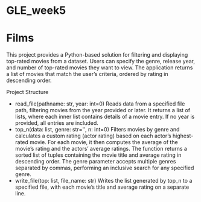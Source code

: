 # GLE_week5
# Films

This project provides a Python-based solution for filtering and displaying top-rated movies from a dataset. Users can specify the genre, release year, and number of top-rated movies they want to view. The application returns a list of movies that match the user’s criteria, ordered by rating in descending order.

Project Structure
- read_file(pathname: str, year: int=0)
Reads data from a specified file path, filtering movies from the year provided or later. It returns a list of lists, where each inner list contains details of a movie entry. If no year is provided, all entries are included.
- top_n(data: list, genre: str='', n: int=0)
Filters movies by genre and calculates a custom rating (actor rating) based on each actor’s highest-rated movie. For each movie, it then computes the average of the movie’s rating and the actors’ average ratings. The function returns a sorted list of tuples containing the movie title and average rating in descending order. The genre parameter accepts multiple genres separated by commas, performing an inclusive search for any specified genre.
- write_file(top: list, file_name: str)
Writes the list generated by top_n to a specified file, with each movie’s title and average rating on a separate line.
